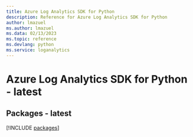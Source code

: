 ```yaml
---
title: Azure Log Analytics SDK for Python
description: Reference for Azure Log Analytics SDK for Python
author: lmazuel
ms.author: lmazuel
ms.data: 02/13/2023
ms.topic: reference
ms.devlang: python
ms.service: loganalytics
---
```

# Azure Log Analytics SDK for Python - latest
## Packages - latest
[!INCLUDE [packages](log-analytics-index.md)]